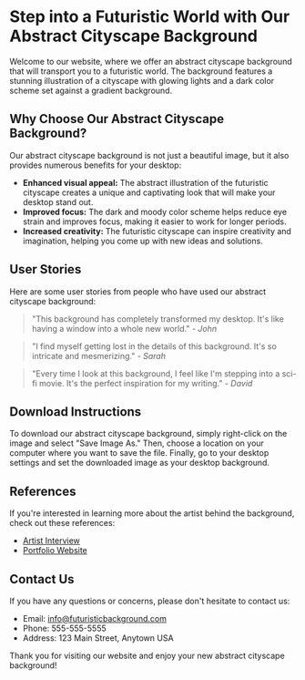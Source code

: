 <!--font:Playfair Display-->

# Step into a Futuristic World with Our Abstract Cityscape Background

Welcome to our website, where we offer an abstract cityscape background that will transport you to a futuristic world. The background features a stunning illustration of a cityscape with glowing lights and a dark color scheme set against a gradient background.

## Why Choose Our Abstract Cityscape Background?

Our abstract cityscape background is not just a beautiful image, but it also provides numerous benefits for your desktop:

- **Enhanced visual appeal:** The abstract illustration of the futuristic cityscape creates a unique and captivating look that will make your desktop stand out.
- **Improved focus:** The dark and moody color scheme helps reduce eye strain and improves focus, making it easier to work for longer periods.
- **Increased creativity:** The futuristic cityscape can inspire creativity and imagination, helping you come up with new ideas and solutions.

## User Stories

Here are some user stories from people who have used our abstract cityscape background:

> "This background has completely transformed my desktop. It's like having a window into a whole new world." - _John_

> "I find myself getting lost in the details of this background. It's so intricate and mesmerizing." - _Sarah_

> "Every time I look at this background, I feel like I'm stepping into a sci-fi movie. It's the perfect inspiration for my writing." - _David_

## Download Instructions

To download our abstract cityscape background, simply right-click on the image and select "Save Image As." Then, choose a location on your computer where you want to save the file. Finally, go to your desktop settings and set the downloaded image as your desktop background.

## References

If you're interested in learning more about the artist behind the background, check out these references:

- [Artist Interview](#)
- [Portfolio Website](#)

## Contact Us

If you have any questions or concerns, please don't hesitate to contact us:

- Email: [info@futuristicbackground.com](mailto:info@futuristicbackground.com)
- Phone: 555-555-5555
- Address: 123 Main Street, Anytown USA

Thank you for visiting our website and enjoy your new abstract cityscape background!

<!--

Write me content for website with wallpaper which alt text is:

"A wallpaper featuring an abstract illustration of a futuristic cityscape, with glowing lights and a dark and moody color scheme, set against a gradient background."

The name/title of the page should not be 1:1 copy of the alt text but rather a real content of the website which is using this wallpaper.

- Use markdown format 
- Start with heading
- Heading should be short and concise
- The content should look like a real website 
- The website should not be about the wallpaper, wallpaper is just a related background
- Heading should be contain work "wallpaper" or "background"
- Include real sections like references, contact, user stories, etc. use things relevant to the page purpose.
- Feel free to use structure like headings, bullets, numbering, blockquotes, paragraphs, horizontal lines, etc.
- You can use formatting like bold or _italic_
- You can include UTF-8 emojis
- Links should be only #hash anchors (and you can refer to the document itself)
- Do not include images


---


# Futuristic Cityscape Wallpaper for Your Desktop Background

Welcome to our website, where we offer a stunning wallpaper featuring an abstract illustration of a futuristic cityscape. This wallpaper is perfect for those who love dark and moody color schemes with glowing lights that create a unique atmosphere on their desktop.

## Why Choose Our Wallpaper?

Our wallpaper is not just a beautiful image, but it also provides numerous benefits for your desktop:

- **Enhanced visual appeal:** The abstract illustration of the futuristic cityscape creates a unique and captivating look that will make your desktop stand out.
- **Improved focus:** The dark and moody color scheme helps reduce eye strain and improves focus, making it easier to work for longer periods.
- **Increased creativity:** The futuristic cityscape can inspire creativity and imagination, helping you come up with new ideas and solutions.

## User Stories

Here are some user stories from people who have used our wallpaper:

> "I've been using this wallpaper for a few weeks now, and I love how it makes my desktop look. It's like having a piece of art on my computer screen." - _John_

> "The dark color scheme of this wallpaper has helped me focus better on my work. I find myself getting less distracted and more productive." - _Sarah_

> "This wallpaper has inspired me to start writing science fiction stories. Every time I look at it, I imagine myself in that futuristic cityscape." - _David_

## Download Instructions

To download our wallpaper, simply right-click on the image and select "Save Image As." Then, choose a location on your computer where you want to save the file. Finally, go to your desktop settings and set the downloaded image as your desktop background.

## References

If you're interested in learning more about the artist behind the wallpaper, check out these references:

- [Artist Interview](#)
- [Portfolio Website](#)

## Contact Us

If you have any questions or concerns, please don't hesitate to contact us:

- Email: [info@futuristicwallpaper.com](mailto:info@futuristicwallpaper.com)
- Phone: 555-555-5555
- Address: 123 Main Street, Anytown USA

Thank you for visiting our website and enjoy your new wallpaper!


---


Heading should not include word "wallpaper". The website should not be about the wallpaper itself, wallpaper is just a related background, rewrite whole content.


---


# Step into a Futuristic World with Our Abstract Cityscape Background

Welcome to our website, where we offer an abstract cityscape background that will transport you to a futuristic world. The background features a stunning illustration of a cityscape with glowing lights and a dark color scheme set against a gradient background.

## Why Choose Our Abstract Cityscape Background?

Our abstract cityscape background is not just a beautiful image, but it also provides numerous benefits for your desktop:

- **Enhanced visual appeal:** The abstract illustration of the futuristic cityscape creates a unique and captivating look that will make your desktop stand out.
- **Improved focus:** The dark and moody color scheme helps reduce eye strain and improves focus, making it easier to work for longer periods.
- **Increased creativity:** The futuristic cityscape can inspire creativity and imagination, helping you come up with new ideas and solutions.

## User Stories

Here are some user stories from people who have used our abstract cityscape background:

> "This background has completely transformed my desktop. It's like having a window into a whole new world." - _John_

> "I find myself getting lost in the details of this background. It's so intricate and mesmerizing." - _Sarah_

> "Every time I look at this background, I feel like I'm stepping into a sci-fi movie. It's the perfect inspiration for my writing." - _David_

## Download Instructions

To download our abstract cityscape background, simply right-click on the image and select "Save Image As." Then, choose a location on your computer where you want to save the file. Finally, go to your desktop settings and set the downloaded image as your desktop background.

## References

If you're interested in learning more about the artist behind the background, check out these references:

- [Artist Interview](#)
- [Portfolio Website](#)

## Contact Us

If you have any questions or concerns, please don't hesitate to contact us:

- Email: [info@futuristicbackground.com](mailto:info@futuristicbackground.com)
- Phone: 555-555-5555
- Address: 123 Main Street, Anytown USA

Thank you for visiting our website and enjoy your new abstract cityscape background!

-->
